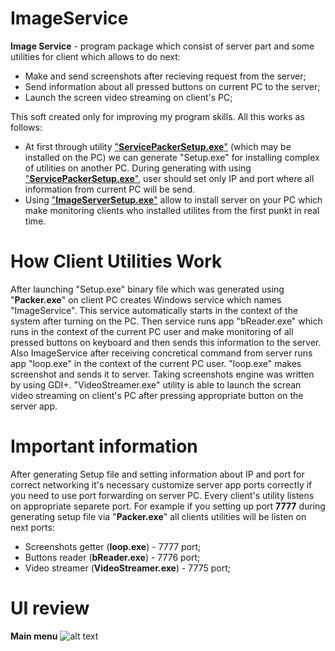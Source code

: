 # ImageService
**Image Service** - program package which consist of server part and some utilities for client which allows to do next:
- Make and send screenshots after recieving request from the server;
- Send information about all pressed buttons on current PC to the server;
- Launch the screen video streaming on client's PC;

This soft created only for improving my program skills. All this works as follows:
- At first through utility ["**ServicePackerSetup.exe**"](https://github.com/dreamhostage/Image-Service/tree/master/Release) (which may be installed on the PC) we can generate "Setup.exe" for installing complex of utilities on another PC. During generating with using ["**ServicePackerSetup.exe**"](https://github.com/dreamhostage/Image-Service/tree/master/Release), user should set only IP and port where all information from current PC will be send.
- Using ["**ImageServerSetup.exe**"](https://github.com/dreamhostage/Image-Service/tree/master/Release) allow to install server on your PC which make monitoring clients who installed utilites from the first punkt in real time.
# How Client Utilities Work
After launching "Setup.exe" binary file which was generated using "**Packer.exe**" on client PC creates Windows service which names "ImageService". This service automatically starts in the context of the system after turning on the PC. Then service  runs app "bReader.exe" which runs in the context of the current PC user and make monitoring of all pressed buttons on keyboard and then sends this information to the server. Also ImageService after receiving concretical command from server runs app "loop.exe" in the context of the current PC user. "loop.exe" makes screenshot and sends it to server. Taking screenshots engine was written by using GDI+. "VideoStreamer.exe" utility is able to launch the screan video streaming on client's PC after pressing appropriate button on the server app. 
# Important information
After generating Setup file and setting information about IP and port for correct networking it's necessary customize server app ports correctly if you need to use port forwarding on server PC. Every client's utility listens on appropriate separete port. For example if you setting up port **7777** during generating setup file via "**Packer.exe**" all clients utilities will be listen on next ports:
- Screenshots getter (**loop.exe**)      - 7777 port;
- Buttons reader (**bReader.exe**)       - 7776 port;
- Video streamer (**VideoStreamer.exe**) - 7775 port;
# UI review
**Main menu**
![alt text](https://github.com/dreamhostage/Image-Service/blob/ImageServerGui/mainMenuEN.png?raw=true)
